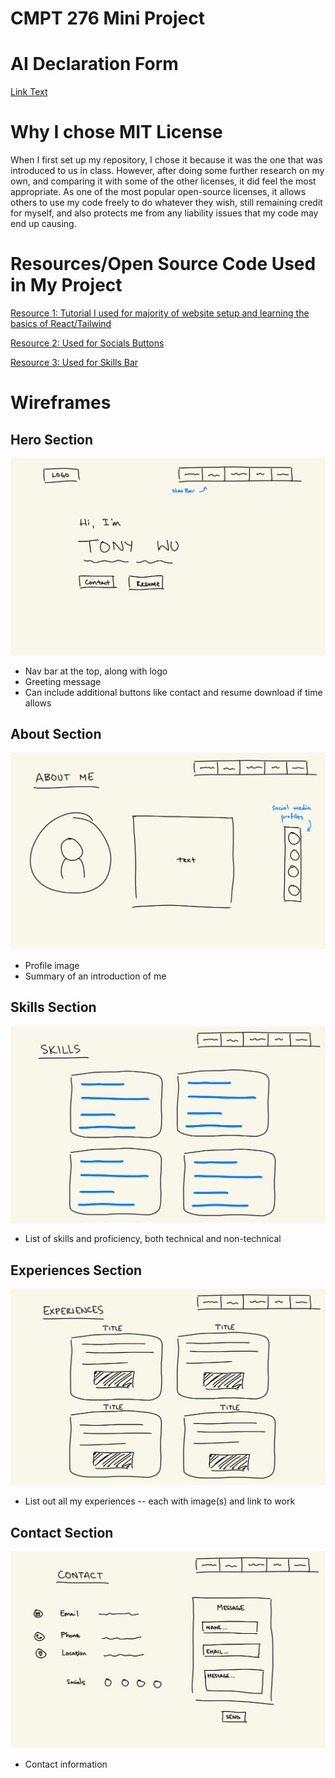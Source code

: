 # CMPT 276 Mini Project 

# AI Declaration Form
[Link Text](MiniProject_AI_Declaration_Tony_Wu_301556479.pdf)

# Why I chose MIT License
When I first set up my repository, I chose it because it was the one that was introduced to us in class. However, after doing some further research on my own, and comparing it with some of the other licenses, it did feel the most appropriate. As one of the most popular open-source licenses, it allows others to use my code freely to do whatever they wish, still remaining credit for myself, and also protects me from any liability issues that my code may end up causing. 

# Resources/Open Source Code Used in My Project
[Resource 1: Tutorial I used for majority of website setup and learning the basics of React/Tailwind](https://youtu.be/ifOJ0R5UQOc?si=XE11-qhQhTAS3VqZ)

[Resource 2: Used for Socials Buttons](https://uiverse.io/aadium/proud-swan-48)

[Resource 3: Used for Skills Bar](https://uiverse.io/Juanes200122/yellow-dog-17)

# Wireframes
## Hero Section
![Hero Section Wireframe](src/assets/wireframes/hero.jpg)
- Nav bar at the top, along with logo
- Greeting message
- Can include additional buttons like contact and resume download if time allows

## About Section
![About Section Wirefram](src/assets/wireframes/about.jpg)
- Profile image
- Summary of an introduction of me

## Skills Section
![Skills Section Wireframe](src/assets/wireframes/skills.jpg)
- List of skills and proficiency, both technical and non-technical

## Experiences Section
![Experiences Section Wireframe](src/assets/wireframes/experiences.jpg)
- List out all my experiences -- each with image(s) and link to work

## Contact Section
![Contact Section Wireframe](src/assets/wireframes/contact.jpg)
- Contact information
